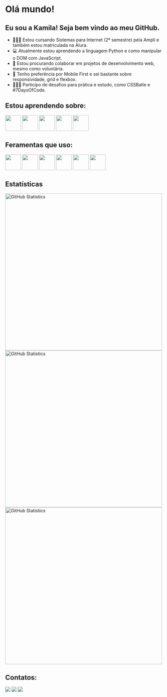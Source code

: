 # Olá mundo! <br>

## Eu sou a Kamila! Seja bem vindo ao meu GitHub.
- 👩🏻‍🏫 Estou cursando Sistemas para Internet (2º semestre) pela Ampli e também estou matriculada na Alura. 
- 💻 Atualmente estou aprendendo a linguagem Python e como manipular o DOM com JavaScript.
- 👯 Estou procurando colaborar em projetos de desenvolvimento web, mesmo como voluntária.
- 📱 Tenho preferência por Mobile First e sei bastante sobre responsividade, grid e flexbox.
- 🏋🏻‍♀️ Participo de desafios para prática e estudo, como CSSBatle e #7DaysOfCode.

## Estou aprendendo sobre:
<img src="https://cdn.jsdelivr.net/gh/devicons/devicon/icons/python/python-original.svg" height=50px > <img src="https://cdn.jsdelivr.net/gh/devicons/devicon/icons/javascript/javascript-plain.svg" height=50px >
<img src="https://cdn.jsdelivr.net/gh/devicons/devicon/icons/html5/html5-plain.svg" height=50px > <img src="https://cdn.jsdelivr.net/gh/devicons/devicon/icons/css3/css3-plain.svg" height=50px >
<img src="https://cdn.jsdelivr.net/gh/devicons/devicon/icons/git/git-original.svg" height=50px > 

## Feramentas que uso: 
<img src="https://cdn.jsdelivr.net/gh/devicons/devicon/icons/photoshop/photoshop-line.svg" height=50px > <img src="https://cdn.jsdelivr.net/gh/devicons/devicon/icons/canva/canva-original.svg" height=50px >
<img src="https://cdn.jsdelivr.net/gh/devicons/devicon/icons/trello/trello-plain.svg" height=50px > <img src="https://cdn.jsdelivr.net/gh/devicons/devicon/icons/vscode/vscode-original.svg" height=50px >
<img src="https://cdn.jsdelivr.net/gh/devicons/devicon/icons/figma/figma-original.svg" height=50px> <img src="https://www.shareicon.net/data/2015/09/15/101512_logo_512x512.png" height=50px >


## Estatísticas <br>
[<img width="500px" alt="GitHub Statistics" src="https://github-readme-stats.vercel.app/api/top-langs/?username=kamibicalho&layout=compact&langs_count=7&theme=dracula"/>](https://github.com/kamibicalho) <br>
[<img width="500px" alt="GitHub Statistics" src="https://github-readme-stats.vercel.app/api/?username=kamibicalho&show_icons=true&include_all_commits=true&theme=dracula"/>](https://github.com/kamibicalho)<br>
[<img width="500px" alt="GitHub Statistics" src="http://github-readme-streak-stats.herokuapp.com/?user=kamibicalho&amp;theme=dracula"/>](https://github.com/kamibicalho)

## Contatos:

<div>
<a href="https://www.instagram.com/kami.bicalho/" target="_blank"><img loading="lazy" src="https://img.shields.io/badge/-Instagram-%23E4405F?style=for-the-badge&logo=instagram&logoColor=white" target="_blank"></a>
<a href="https://www.linkedin.com/in/kamilabicalho/" target="_blank"><img loading="lazy" src="https://img.shields.io/badge/-LinkedIn-%230077B5?style=for-the-badge&logo=linkedin&logoColor=white" target="_blank"></a> 
<a href = "mailto:kamibicalho@gmail.com"><img loading="lazy" src="https://img.shields.io/badge/Gmail-D14836?style=for-the-badge&logo=gmail&logoColor=white" target="_blank"></a>  
</div>
